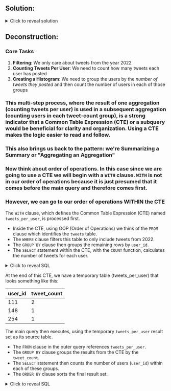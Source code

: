 ## Solution:

<details>
  <summary>Click to reveal solution</summary>

```SQL 

WITH tweets_per_user AS (
  SELECT 
    user_id, 
    COUNT(tweet_id) AS tweet_count
  FROM 
    tweets
  WHERE 
    EXTRACT(YEAR FROM tweet_date) = 2022
  GROUP BY 
    user_id
)

SELECT
  tweet_count AS tweet_bucket,
  COUNT(user_id) AS users_num
FROM
  tweets_per_user
GROUP BY
  tweet_count
ORDER BY
  tweet_bucket;

```

</details>



## Deconstruction:

### Core Tasks

1. **Filtering**: We only care about tweets from the year 2022
2. **Counting Tweets Per User**: We need to count how many tweets each user has posted
3. **Creating a Histogram**: We need to group the users by the *number of tweets they posted* and then count the number of users in each of those groups

### This multi-step process, where the result of one aggregation (counting tweets per user) is used in a subsequent aggregation (counting users in each tweet-count group), is a strong indicator that a Common Table Expression (CTE) or a subquery would be beneficial for clarity and organization. Using a CTE makes the logic easier to read and follow.

### This also brings us back to the pattern: we're Summarizing a Summary or "Aggregating an Aggregation"

### Now think about order of operations. In this case since we are going to use a CTE we will begin with a `WITH` clause. `WITH` is not in our order of operations because it is just presumed that it comes before the main query and therefore comes first.

### However, we can go to our order of operations WITHIN the CTE

The `WITH` clause, which defines the Common Table Expression (CTE) named `tweets_per_user`, is processed first. 

- Inside the CTE, using OOP (Order of Operations) we think of the `FROM` clause which identifies the `tweets` table.
- The `WHERE` clause filters this table to only include tweets from 2022.
- The `GROUP BY` clause then groups the remaining rows by `user_id`.
- The `SELECT` statement within the CTE, with the `COUNT` function, calculates the number of tweets for each user.

<details>
  <summary>Click to reveal SQL</summary>

```SQL
WITH tweets_per_user AS (
  SELECT 
    user_id, 
    COUNT(tweet_id) AS tweet_count
  FROM 
    tweets
  WHERE 
    EXTRACT(YEAR FROM tweet_date) = 2022
  GROUP BY 
    user_id
)

```
</details>

At the end of this CTE, we have a temporary table (tweets_per_user) that looks something like this:

|user_id|tweet_count|
|:---|:---|
|111|2|
|148|1|
|254|1|

The main query then executes, using the temporary `tweets_per_user` result set as its source table.

- The `FROM` clause in the outer query references `tweets_per_user`.
- The `GROUP BY` clause groups the results from the CTE by the `tweet_count`.
- The `SELECT` statement then counts the number of users (`user_id`) within each of these groups.
- The `ORDER BY` clause sorts the final result set.

<details>
  <summary>Click to reveal SQL</summary>

```SQL

SELECT
  tweet_count AS tweet_bucket,
  COUNT(user_id) AS users_num
FROM
  tweets_per_user
GROUP BY
  tweet_count
ORDER BY
  tweet_bucket;

```
</details>